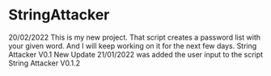 # StringAttacker
20/02/2022
This is my new project. That script creates a password list with your given word. And I will keep working on it for the next few days.
String Attacker V0.1
New Update 21/01/2022
was added the user input to the script 
String Attacker V0.1.2
